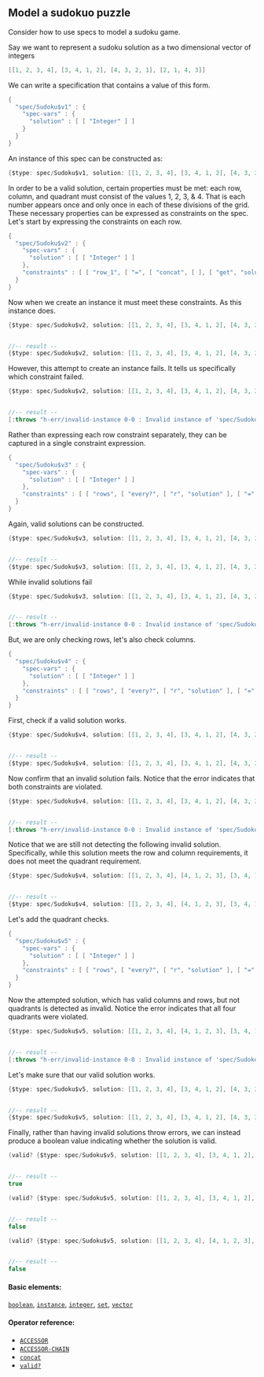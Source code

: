 <!---
  This markdown file was generated. Do not edit.
  -->

## Model a sudokuo puzzle

Consider how to use specs to model a sudoku game.

Say we want to represent a sudoku solution as a two dimensional vector of integers

```java
[[1, 2, 3, 4], [3, 4, 1, 2], [4, 3, 2, 1], [2, 1, 4, 3]]
```

We can write a specification that contains a value of this form.

```java
{
  "spec/Sudoku$v1" : {
    "spec-vars" : {
      "solution" : [ [ "Integer" ] ]
    }
  }
}
```

An instance of this spec can be constructed as:

```java
{$type: spec/Sudoku$v1, solution: [[1, 2, 3, 4], [3, 4, 1, 2], [4, 3, 2, 1], [2, 1, 4, 3]]}
```

In order to be a valid solution, certain properties must be met: each row, column, and quadrant must consist of the values 1, 2, 3, & 4. That is each number appears once and only once in each of these divisions of the grid. These necessary properties can be expressed as constraints on the spec. Let's start by expressing the constraints on each row.

```java
{
  "spec/Sudoku$v2" : {
    "spec-vars" : {
      "solution" : [ [ "Integer" ] ]
    },
    "constraints" : [ [ "row_1", [ "=", [ "concat", [ ], [ "get", "solution", 0 ] ], [ 1, 4, 3, 2 ] ] ], [ "row_2", [ "=", [ "concat", [ ], [ "get", "solution", 1 ] ], [ 1, 4, 3, 2 ] ] ], [ "row_3", [ "=", [ "concat", [ ], [ "get", "solution", 2 ] ], [ 1, 4, 3, 2 ] ] ], [ "row_4", [ "=", [ "concat", [ ], [ "get", "solution", 3 ] ], [ 1, 4, 3, 2 ] ] ] ]
  }
}
```

Now when we create an instance it must meet these constraints. As this instance does.

```java
{$type: spec/Sudoku$v2, solution: [[1, 2, 3, 4], [3, 4, 1, 2], [4, 3, 2, 1], [2, 1, 4, 3]]}


//-- result --
{$type: spec/Sudoku$v2, solution: [[1, 2, 3, 4], [3, 4, 1, 2], [4, 3, 2, 1], [2, 1, 4, 3]]}
```

However, this attempt to create an instance fails. It tells us specifically which constraint failed.

```java
{$type: spec/Sudoku$v2, solution: [[1, 2, 3, 4], [3, 4, 1, 2], [4, 3, 2, 2], [2, 1, 4, 3]]}


//-- result --
[:throws "h-err/invalid-instance 0-0 : Invalid instance of 'spec/Sudoku$v2', violates constraints row_3"]
```

Rather than expressing each row constraint separately, they can be captured in a single constraint expression.

```java
{
  "spec/Sudoku$v3" : {
    "spec-vars" : {
      "solution" : [ [ "Integer" ] ]
    },
    "constraints" : [ [ "rows", [ "every?", [ "r", "solution" ], [ "=", [ "concat", [ ], "r" ], [ 1, 4, 3, 2 ] ] ] ] ]
  }
}
```

Again, valid solutions can be constructed.

```java
{$type: spec/Sudoku$v3, solution: [[1, 2, 3, 4], [3, 4, 1, 2], [4, 3, 2, 1], [2, 1, 4, 3]]}


//-- result --
{$type: spec/Sudoku$v3, solution: [[1, 2, 3, 4], [3, 4, 1, 2], [4, 3, 2, 1], [2, 1, 4, 3]]}
```

While invalid solutions fail

```java
{$type: spec/Sudoku$v3, solution: [[1, 2, 3, 4], [3, 4, 1, 2], [4, 3, 2, 2], [2, 1, 4, 3]]}


//-- result --
[:throws "h-err/invalid-instance 0-0 : Invalid instance of 'spec/Sudoku$v3', violates constraints rows"]
```

But, we are only checking rows, let's also check columns.

```java
{
  "spec/Sudoku$v4" : {
    "spec-vars" : {
      "solution" : [ [ "Integer" ] ]
    },
    "constraints" : [ [ "rows", [ "every?", [ "r", "solution" ], [ "=", [ "concat", [ ], "r" ], [ 1, 4, 3, 2 ] ] ] ], [ "columns", [ "every?", [ "i", [ 0, 1, 2, 3 ] ], [ "=", [ [ "get-in", "solution", [ 3, "i" ] ], [ "get-in", "solution", [ 1, "i" ] ], [ "get-in", "solution", [ 2, "i" ] ], [ "get-in", "solution", [ 0, "i" ] ] ], [ 1, 4, 3, 2 ] ] ] ] ]
  }
}
```

First, check if a valid solution works.

```java
{$type: spec/Sudoku$v4, solution: [[1, 2, 3, 4], [3, 4, 1, 2], [4, 3, 2, 1], [2, 1, 4, 3]]}


//-- result --
{$type: spec/Sudoku$v4, solution: [[1, 2, 3, 4], [3, 4, 1, 2], [4, 3, 2, 1], [2, 1, 4, 3]]}
```

Now confirm that an invalid solution fails. Notice that the error indicates that both constraints are violated.

```java
{$type: spec/Sudoku$v4, solution: [[1, 2, 3, 4], [3, 4, 1, 2], [4, 3, 2, 2], [2, 1, 4, 3]]}


//-- result --
[:throws "h-err/invalid-instance 0-0 : Invalid instance of 'spec/Sudoku$v4', violates constraints rows, columns"]
```

Notice that we are still not detecting the following invalid solution. Specifically, while this solution meets the row and column requirements, it does not meet the quadrant requirement.

```java
{$type: spec/Sudoku$v4, solution: [[1, 2, 3, 4], [4, 1, 2, 3], [3, 4, 1, 2], [2, 3, 4, 1]]}


//-- result --
{$type: spec/Sudoku$v4, solution: [[1, 2, 3, 4], [4, 1, 2, 3], [3, 4, 1, 2], [2, 3, 4, 1]]}
```

Let's add the quadrant checks.

```java
{
  "spec/Sudoku$v5" : {
    "spec-vars" : {
      "solution" : [ [ "Integer" ] ]
    },
    "constraints" : [ [ "rows", [ "every?", [ "r", "solution" ], [ "=", [ "concat", [ ], "r" ], [ 1, 4, 3, 2 ] ] ] ], [ "columns", [ "every?", [ "i", [ 0, 1, 2, 3 ] ], [ "=", [ [ "get-in", "solution", [ 3, "i" ] ], [ "get-in", "solution", [ 1, "i" ] ], [ "get-in", "solution", [ 2, "i" ] ], [ "get-in", "solution", [ 0, "i" ] ] ], [ 1, 4, 3, 2 ] ] ] ], [ "quadrant_1", [ "=", [ [ "get-in", "solution", [ 0, 0 ] ], [ "get-in", "solution", [ 1, 1 ] ], [ "get-in", "solution", [ 1, 0 ] ], [ "get-in", "solution", [ 0, 1 ] ] ], [ 1, 4, 3, 2 ] ] ], [ "quadrant_2", [ "=", [ [ "get-in", "solution", [ 0, 2 ] ], [ "get-in", "solution", [ 1, 2 ] ], [ "get-in", "solution", [ 0, 3 ] ], [ "get-in", "solution", [ 1, 3 ] ] ], [ 1, 4, 3, 2 ] ] ], [ "quadrant_3", [ "=", [ [ "get-in", "solution", [ 2, 1 ] ], [ "get-in", "solution", [ 3, 0 ] ], [ "get-in", "solution", [ 3, 1 ] ], [ "get-in", "solution", [ 2, 0 ] ] ], [ 1, 4, 3, 2 ] ] ], [ "quadrant_4", [ "=", [ [ "get-in", "solution", [ 3, 2 ] ], [ "get-in", "solution", [ 2, 3 ] ], [ "get-in", "solution", [ 2, 2 ] ], [ "get-in", "solution", [ 3, 3 ] ] ], [ 1, 4, 3, 2 ] ] ] ]
  }
}
```

Now the attempted solution, which has valid columns and rows, but not quadrants is detected as invalid. Notice the error indicates that all four quadrants were violated.

```java
{$type: spec/Sudoku$v5, solution: [[1, 2, 3, 4], [4, 1, 2, 3], [3, 4, 1, 2], [2, 3, 4, 1]]}


//-- result --
[:throws "h-err/invalid-instance 0-0 : Invalid instance of 'spec/Sudoku$v5', violates constraints quadrant_1, quadrant_2, quadrant_3, quadrant_4"]
```

Let's make sure that our valid solution works.

```java
{$type: spec/Sudoku$v5, solution: [[1, 2, 3, 4], [3, 4, 1, 2], [4, 3, 2, 1], [2, 1, 4, 3]]}


//-- result --
{$type: spec/Sudoku$v5, solution: [[1, 2, 3, 4], [3, 4, 1, 2], [4, 3, 2, 1], [2, 1, 4, 3]]}
```

Finally, rather than having invalid solutions throw errors, we can instead produce a boolean value indicating whether the solution is valid.

```java
(valid? {$type: spec/Sudoku$v5, solution: [[1, 2, 3, 4], [3, 4, 1, 2], [4, 3, 2, 1], [2, 1, 4, 3]]})


//-- result --
true
```

```java
(valid? {$type: spec/Sudoku$v5, solution: [[1, 2, 3, 4], [3, 4, 1, 2], [4, 3, 2, 2], [2, 1, 4, 3]]})


//-- result --
false
```

```java
(valid? {$type: spec/Sudoku$v5, solution: [[1, 2, 3, 4], [4, 1, 2, 3], [3, 4, 1, 2], [2, 3, 4, 1]]})


//-- result --
false
```

#### Basic elements:

[`boolean`](../jadeite-basic-syntax-reference.md#boolean), [`instance`](../jadeite-basic-syntax-reference.md#instance), [`integer`](../jadeite-basic-syntax-reference.md#integer), [`set`](../jadeite-basic-syntax-reference.md#set), [`vector`](../jadeite-basic-syntax-reference.md#vector)

#### Operator reference:

* [`ACCESSOR`](../jadeite-full-reference.md#ACCESSOR)
* [`ACCESSOR-CHAIN`](../jadeite-full-reference.md#ACCESSOR-CHAIN)
* [`concat`](../jadeite-full-reference.md#concat)
* [`valid?`](../jadeite-full-reference.md#valid_Q)


